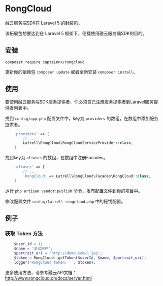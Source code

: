RongCloud
======

融云服务端SDK在 Laravel 5 的封装包。

该拓展包想要达到在 Laravel 5 框架下，便捷使用融云服务端SDK的目的。

## 安装

```
composer require captainnx/rongcloud
```

更新你的依赖包 ```composer update``` 或者全新安装 ```composer install```。


## 使用

要使用融云服务端SDK服务提供者，你必须自己注册服务提供者到Laravel服务提供者列表中。

找到 `config/app.php` 配置文件中，key为 `providers` 的数组，在数组中添加服务提供者。

```php
    'providers' => [
        // ...
        Latrell\RongCloud\RongCloudServiceProvider::class,
    ]
```

找到key为 `aliases` 的数组，在数组中注册Facades。

```php
    'aliases' => [
        // ...
        'RongCloud' => Latrell\RongCloud\Facades\RongCloud::class,
    ]
```

运行 `php artisan vendor:publish` 命令，发布配置文件到你的项目中。

修改配置文件 `config/latrell-rongcloud.php` 中的秘钥配置。

## 例子

### 获取 Token 方法

```php
	$user_id = 1;
	$name = '测试用户';
	$portrait_uri = 'http://demo.com/1.jpg';
	$token = RongCloud::getToken($userId, $name, $portrait_uri);
	logger('RongCloud token: ' . $token);
```

更多使用方法，请参考融云API文档：http://www.rongcloud.cn/docs/server.html

